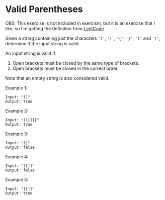 # Valid Parentheses

OBS: This exercise is not included in exercism, but it is an exercise that I like,
so I'm getting the definition from [LeetCode](https://leetcode.com/problems/valid-parentheses/)

Given a string containing just the characters `'('`, `')'`, `'{'`, `'}'`, `'['` and `']'`,
determine if the input string is valid.

An input string is valid if:

1. Open brackets must be closed by the same type of brackets.
2. Open brackets must be closed in the correct order.

Note that an empty string is also considered valid.

Example 1:

```
Input: "()"
Output: true
```

Example 2:

```
Input: "()[]{}"
Output: true
```

Example 3:

```
Input: "(]"
Output: false
```

Example 4:

```
Input: "([)]"
Output: false
```

Example 5:

```
Input: "{[]}"
Output: true
```
